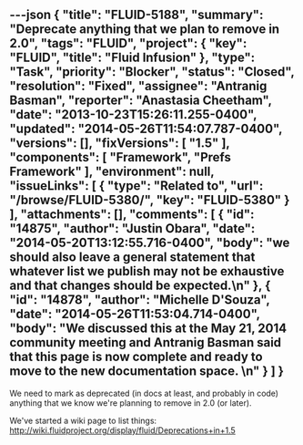 ---json
{
  "title": "FLUID-5188",
  "summary": "Deprecate anything that we plan to remove in 2.0",
  "tags": "FLUID",
  "project": {
    "key": "FLUID",
    "title": "Fluid Infusion"
  },
  "type": "Task",
  "priority": "Blocker",
  "status": "Closed",
  "resolution": "Fixed",
  "assignee": "Antranig Basman",
  "reporter": "Anastasia Cheetham",
  "date": "2013-10-23T15:26:11.255-0400",
  "updated": "2014-05-26T11:54:07.787-0400",
  "versions": [],
  "fixVersions": [
    "1.5"
  ],
  "components": [
    "Framework",
    "Prefs Framework"
  ],
  "environment": null,
  "issueLinks": [
    {
      "type": "Related to",
      "url": "/browse/FLUID-5380/",
      "key": "FLUID-5380"
    }
  ],
  "attachments": [],
  "comments": [
    {
      "id": "14875",
      "author": "Justin Obara",
      "date": "2014-05-20T13:12:55.716-0400",
      "body": "we should also leave a general statement that whatever list we publish may not be exhaustive and that changes should be expected.\n"
    },
    {
      "id": "14878",
      "author": "Michelle D'Souza",
      "date": "2014-05-26T11:53:04.714-0400",
      "body": "We discussed this at the May 21, 2014 community meeting and Antranig Basman said that this page is now complete and ready to move to the new documentation space.&#x20;\n"
    }
  ]
}
---
We need to mark as deprecated (in docs at least, and probably in code) anything that we know we're planning to remove in 2.0 (or later).

We've started a wiki page to list things:\
<http://wiki.fluidproject.org/display/fluid/Deprecations+in+1.5>

        